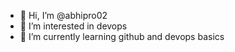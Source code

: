- 👋 Hi, I’m @abhipro02
- 👀 I’m interested in devops
- 🌱 I’m currently learning github and devops basics


<!---
abhipro02/abhipro02 is a ✨ special ✨ repository because its `README.md` (this file) appears on your GitHub profile.
You can click the Preview link to take a look at your changes.
--->
